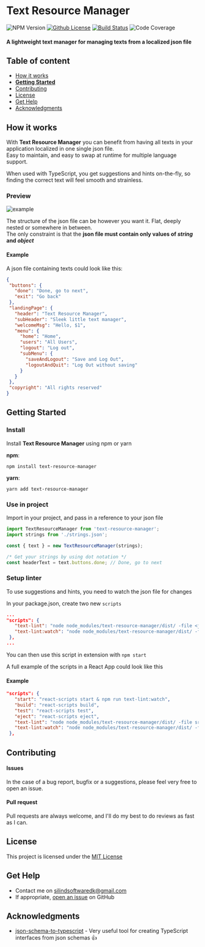 # Text Resource Manager
![NPM Version](https://img.shields.io/npm/v/text-resource-manager.svg)
[![Github License](https://img.shields.io/github/license/Silind/text-resource-manager.svg)](https://github.com/Silind/Hue-Debugger-UI/blob/master/LICENSE)
[![Build Status](https://travis-ci.com/Silind/text-resource-manager.svg?branch=master)](https://travis-ci.com/Silind/Hue-Debugger-UI)
![Code Coverage](https://img.shields.io/codecov/c/github/Silind/text-resource-manager.svg)

#### A lightweight text manager for managing texts from a localized json file

## Table of content

- [How it works](#how-it-works)
- [**Getting Started**](#getting-started)
- [Contributing](#contributing)
- [License](#license)
- [Get Help](#get-help)
- [Acknowledgments](#acknowledgments)

## How it works
With **Text Resource Manager** you can benefit from having all texts in your application localized in one single json file.  
Easy to maintain, and easy to swap at runtime for multiple language support.

When used with TypeScript, you get suggestions and hints on-the-fly, so finding the correct text will feel smooth and strainless.

### Preview
![example](https://silind-s3.s3.eu-west-2.amazonaws.com/icons-and-misc/trm1.gif)

The structure of the json file can be however you want it. Flat, deeply nested or somewhere in between.   
The only constraint is that the **json file must contain only values of _string_ and _object_**

#### Example
A json file containing texts could look like this:
```json
{
 "buttons": {
   "done": "Done, go to next",
   "exit": "Go back"
 },
 "landingPage": {
   "header": "Text Resource Manager",
   "subHeader": "Sleek little text manager",
   "welcomeMsg": "Hello, $1",
   "menu": {
     "home": "Home",
     "users": "All Users",
     "logout": "Log out",
     "subMenu": {
       "saveAndLogout": "Save and Log Out",
       "logoutAndQuit": "Log Out without saving"
     }
   }
 },
 "copyright": "All rights reserved"
}
```

## Getting Started
### Install
Install **Text Resource Manager** using npm or yarn 

**npm**:
```console
npm install text-resource-manager
```
**yarn**:
```console
yarn add text-resource-manager
```

### Use in project
Import in your project, and pass in a reference to your json file
```js
import TextResourceManager from 'text-resource-manager';
import strings from './strings.json';

const { text } = new TextResourceManager(strings);

/* Get your strings by using dot notation */
const headerText = text.buttons.done; // Done, go to next
```

### Setup linter
To use suggestions and hints, you need to watch the json file for changes

In your package.json, create two new `scripts`
```json
...
"scripts": {
   "text-lint": "node node_modules/text-resource-manager/dist/ -file <json-file-path>",
   "text-lint:watch": "node node_modules/text-resource-manager/dist/ -file <json-file-path> -watch"
 },
...
```
You can then use this script in extension with `npm start`  

A full example of the scripts in a React App could look like this
#### Example
```json
"scripts": {
   "start": "react-scripts start & npm run text-lint:watch",
   "build": "react-scripts build",
   "test": "react-scripts test",
   "eject": "react-scripts eject",
   "text-lint": "node node_modules/text-resource-manager/dist/ -file src/strings.json",
   "text-lint:watch": "node node_modules/text-resource-manager/dist/ -file src/strings.json -watch"
 },
```

## Contributing

#### Issues
In the case of a bug report, bugfix or a suggestions, please feel very free to open an issue.

#### Pull request
Pull requests are always welcome, and I'll do my best to do reviews as fast as I can.

## License

This project is licensed under the [MIT License](https://github.com/Silind/text-resource-manager/blob/master/LICENSE)

## Get Help
- Contact me on silindsoftwaredk@gmail.com
- If appropriate, [open an issue](https://github.com/Silind/text-resource-manager/issues) on GitHub

## Acknowledgments
- [json-schema-to-typescript](https://www.npmjs.com/package/json-schema-to-typescript) - Very useful tool for creating TypeScript interfaces from json schemas :thumbsup:

